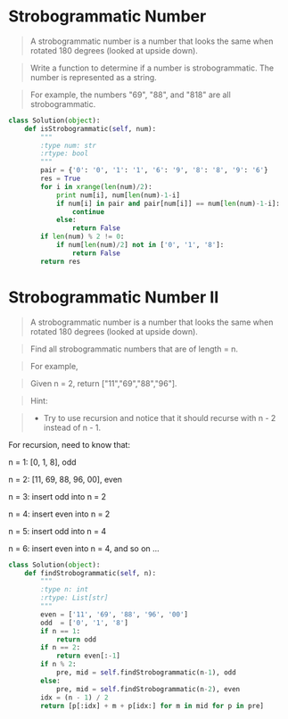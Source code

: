 # Strobogrammatic Number

> A strobogrammatic number is a number that looks the same when rotated 180 degrees (looked at upside down).

> Write a function to determine if a number is strobogrammatic. The number is represented as a string.

> For example, the numbers "69", "88", and "818" are all strobogrammatic.

```Python
class Solution(object):
    def isStrobogrammatic(self, num):
        """
        :type num: str
        :rtype: bool
        """
        pair = {'0': '0', '1': '1', '6': '9', '8': '8', '9': '6'}
        res = True
        for i in xrange(len(num)/2):
            print num[i], num[len(num)-1-i]
            if num[i] in pair and pair[num[i]] == num[len(num)-1-i]:
                continue
            else:
                return False
        if len(num) % 2 != 0:
            if num[len(num)/2] not in ['0', '1', '8']:
                return False
        return res
```

# Strobogrammatic Number II

> A strobogrammatic number is a number that looks the same when rotated 180 degrees (looked at upside down).

> Find all strobogrammatic numbers that are of length = n.

> For example,

> Given n = 2, return ["11","69","88","96"].

> Hint:

> * Try to use recursion and notice that it should recurse with n - 2 instead of n - 1.

For recursion, need to know that:

n = 1: [0, 1, 8], odd

n = 2: [11, 69, 88, 96, 00], even

n = 3: insert odd into n = 2

n = 4: insert even into n = 2

n = 5: insert odd into n = 4

n = 6: insert even into n = 4, and so on ...

```Python
class Solution(object):
    def findStrobogrammatic(self, n):
        """
        :type n: int
        :rtype: List[str]
        """
        even = ['11', '69', '88', '96', '00']
        odd  = ['0', '1', '8']
        if n == 1:
            return odd
        if n == 2:
            return even[:-1]
        if n % 2:
            pre, mid = self.findStrobogrammatic(n-1), odd
        else:
            pre, mid = self.findStrobogrammatic(n-2), even
        idx = (n - 1) / 2
        return [p[:idx] + m + p[idx:] for m in mid for p in pre]
```
